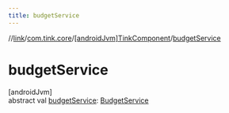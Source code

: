 ```yaml
---
title: budgetService
---
```

//[link](../../../index.html)/[com.tink.core](../index.html)/[[androidJvm]TinkComponent](index.html)/[budgetService](budget-service.html)



# budgetService



[androidJvm]\
abstract val [budgetService](budget-service.html): [BudgetService](../../com.tink.service.budget/[android-jvm]-budget-service/index.html)




